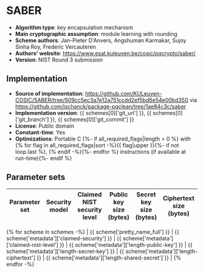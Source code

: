 SABER
=====

- **Algorithm type**: key encapsulation mechanism
- **Main cryptographic assumption**: module learning with rounding
- **Scheme authors**: Jan-Pieter D'Anvers, Angshuman Karmakar, Sujoy Sinha Roy, Frederic Vercauteren
- **Authors' website**: https://www.esat.kuleuven.be/cosic/pqcrypto/saber/
- **Version**: NIST Round 3 submission

Implementation
--------------

- **Source of implementation**: https://github.com/KULeuven-COSIC/SABER/tree/509cc5ec3a7e12a751ccdd2ef5bd6e54e00bd350 via https://github.com/jschanck/package-pqclean/tree/1ae84c3c/saber
- **Implementation version**: {{ schemes[0]['git_url'] }}, {{ schemes[0]['git_branch'] }}, {{ schemes[0]['git_commit'] }}
- **License**: Public domain
- **Constant-time**: Yes
- **Optimizations**: Portable C {%- if all_required_flags|length > 0 %} with {% for flag in all_required_flags|sort -%}{{ flag|upper }}{%- if not loop.last %}, {% endif -%}{%- endfor %} instructions (if available at run-time){%- endif %}

Parameter sets
--------------

| Parameter set             | Security model | Claimed NIST security level | Public key size (bytes) | Secret key size (bytes) | Ciphertext size (bytes) | Shared secret size (bytes) |
|---------------------------|----------------|-----------------------------|-------------------------|-------------------------|-------------------------|----------------------------|
{% for scheme in schemes -%}
| {{ scheme['pretty_name_full'] }} | {{ scheme['metadata']['claimed-security'] }} | {{ scheme['metadata']['claimed-nist-level'] }} | {{ scheme['metadata']['length-public-key'] }} | {{ scheme['metadata']['length-secret-key'] }} | {{ scheme['metadata']['length-ciphertext'] }} | {{ scheme['metadata']['length-shared-secret'] }} |
{% endfor -%}
